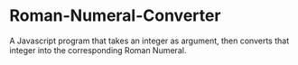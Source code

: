 # Roman-Numeral-Converter
A Javascript program that takes an integer as argument, then converts that integer into the corresponding Roman Numeral.
